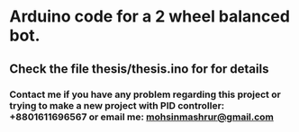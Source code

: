 # Arduino code for a 2 wheel balanced bot.

## Check the file thesis/thesis.ino for for details

### Contact me if you have any problem regarding this project or trying to make a new project with PID controller: +8801611696567 or email me: mohsinmashrur@gmail.com